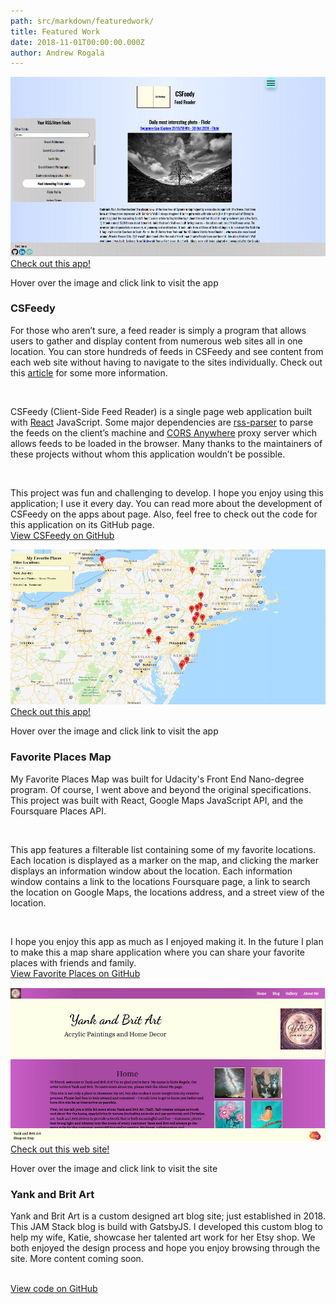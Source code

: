 ```yaml
---
path: src/markdown/featuredwork/
title: Featured Work
date: 2018-11-01T00:00:00.000Z
author: Andrew Rogala
---
```


<section class="featuredwork">
	<div class="featuredwork__1">
		<div class="featuredwork__imgbox" data-aos="fade-left" data-aos-easing="ease-in-out-back" tabindex="0">
			<!-- gatsby adds alt text and class names to img -->
			<img src="../../img/uploads/csfeedy.png" />
			<div class="featuredwork__imgbox-overlay">
				<div class="featuredwork__imgbox-overlay--text">
					<a class="featuredwork__imgbox-overlay--link" href="https://csfeedy.surge.sh">Check out this app!</a>
				</div>
			</div>
		</div>
		<p class="featuredwork__tip">Hover over the image and click link to visit the app</p>
		<h3 class="heading-tertiary">CSFeedy</h3>
		<p class="featuredwork__description-p">For those who aren’t sure, a feed reader is simply a program that allows
		users to gather and display content from numerous web sites all in one location.
		You can store hundreds of feeds in CSFeedy and see content from each web site without having to navigate
		to the sites individually. Check out this <a href="https://www.lifewire.com/what-is-rss-2483592">article</a> for some more information.</p>
		<br/>
		<p class="featuredwork__description-p">CSFeedy (Client-Side Feed Reader) is a single page web application built with
		<a href="https://reactjs.org/">React</a> JavaScript.
		Some major dependencies are <a href="https://www.npmjs.com/package/rss-parser">rss-parser</a> to parse the
		feeds on the client’s machine and <a href="https://github.com/Rob--W/cors-anywhere">CORS Anywhere</a> proxy server
		which allows feeds to be loaded in the browser. Many thanks to the maintainers of these
		projects without whom this application wouldn’t be possible.</p><br/>
		<p class="featuredwork__description-p">This project was fun and challenging to develop.
        I hope you enjoy using this application; I use it every day.
		You can read more about the development of CSFeedy on the apps about page.
		Also, feel free to check out the code for this application on its GitHub page.<br/>
		<a href="https://github.com/ARogala/cs-feedy">View CSFeedy on GitHub</a></p>
	</div>
    <div class="featuredwork__2">
		<div class="featuredwork__imgbox" data-aos="fade-left" data-aos-easing="ease-in-out-back" tabindex="0">
			<!-- gatsby adds alt text and class names to img -->
			<img src="../../img/uploads/favplaces.png" />
			<div class="featuredwork__imgbox-overlay">
				<div class="featuredwork__imgbox-overlay--text">
					<a class="featuredwork__imgbox-overlay--link" href="https://arogala.github.io/FavoritePlacesMap/">Check out this app!</a>
				</div>
			</div>
		</div>
		<p class="featuredwork__tip">Hover over the image and click link to visit the app</p>
		<h3 class="heading-tertiary">Favorite Places Map</h3>
		<p class="featuredwork__description-p">My Favorite Places Map was built for Udacity's Front End Nano-degree program.
        Of course, I went above and beyond the original specifications. This project was built with React, Google Maps JavaScript API,
        and the Foursquare Places API.</p><br/>
		<p class="featuredwork__description-p">This app features a filterable list containing some of my favorite locations.
        Each location is displayed as a marker on the map, and clicking the marker displays an information window about the location.
        Each information window contains a link to the locations Foursquare page, a link to search the location on Google Maps,
        the locations address, and a street view of the location.</p><br/>
		<p class="featuredwork__description-p">I hope you enjoy this app as much as I enjoyed making it.
        In the future I plan to make this a map share application where you can share your favorite places with friends and family.<br/>
        <a href="https://github.com/ARogala/FavoritePlacesMap">View Favorite Places on GitHub</a></p>
	</div>
	<div class="featuredwork__3">
		<div class="featuredwork__imgbox" data-aos="fade-left" data-aos-easing="ease-in-out-back" tabindex="0">
			<!-- gatsby adds alt text and class names to img -->
			<img src="../../img/uploads/YBArt.png" />
			<div class="featuredwork__imgbox-overlay">
				<div class="featuredwork__imgbox-overlay--text">
					<a class="featuredwork__imgbox-overlay--link" href="https://yankandbritart.net/">Check out this web site!</a>
				</div>
			</div>
		</div>
		<p class="featuredwork__tip">Hover over the image and click link to visit the site</p>
		<h3 class="heading-tertiary">Yank and Brit Art</h3>
		<p class="featuredwork__description-p">Yank and Brit Art is a custom designed art blog site; just established in 2018. This JAM Stack blog is build with GatsbyJS. I developed this custom blog to help my wife, Katie, showcase her talented art work for her Etsy shop. We both enjoyed the design process and hope you enjoy browsing through the site. More content coming soon.</p><br/>
		<a href="https://github.com/ARogala/yank-and-brit-art">View code on GitHub</a></p>
	</div>
</section>


<!-- Blank Structure below -->
<!-- <div>
	<div class="featuredwork__imgbox" tabindex="0">
		<img src="#" />
		<div class="featuredwork__imgbox-overlay">
			<div class="featuredwork__imgbox-overlay--text">
				<a class="featuredwork__imgbox-overlay--link" href="#">Check out this app!</a>
			</div>
		</div>
	</div>
	<p class="featuredwork__tip">Hover over the image and click link to visit the app</p>
	<h3 class="heading-tertiary"></h3>
	<p class="featuredwork__description-p"></p><br/>
	<p class="featuredwork__description-p"></p><br/>
	<p class="featuredwork__description-p"><br/>
    <a href="#">View XXXXXXX on GitHub</a></p>
</div> -->
